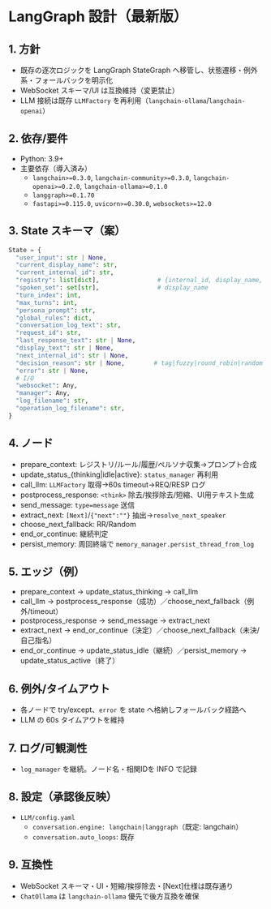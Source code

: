 # LangGraph 設計（最新版）

## 1. 方針
- 既存の逐次ロジックを LangGraph StateGraph へ移管し、状態遷移・例外系・フォールバックを明示化
- WebSocket スキーマ/UI は互換維持（変更禁止）
- LLM 接続は既存 `LLMFactory` を再利用（`langchain-ollama`/`langchain-openai`）

## 2. 依存/要件
- Python: 3.9+
- 主要依存（導入済み）
  - `langchain>=0.3.0`, `langchain-community>=0.3.0`, `langchain-openai>=0.2.0`, `langchain-ollama>=0.1.0`
  - `langgraph>=0.1.70`
  - `fastapi>=0.115.0`, `uvicorn>=0.30.0`, `websockets>=12.0`

## 3. State スキーマ（案）
```python
State = {
  "user_input": str | None,
  "current_display_name": str,
  "current_internal_id": str,
  "registry": list[dict],                # {internal_id, display_name, short_name}
  "spoken_set": set[str],                # display_name
  "turn_index": int,
  "max_turns": int,
  "persona_prompt": str,
  "global_rules": dict,
  "conversation_log_text": str,
  "request_id": str,
  "last_response_text": str | None,
  "display_text": str | None,
  "next_internal_id": str | None,
  "decision_reason": str | None,        # tag|fuzzy|round_robin|random|none
  "error": str | None,
  # I/O
  "websocket": Any,
  "manager": Any,
  "log_filename": str,
  "operation_log_filename": str,
}
```

## 4. ノード
- prepare_context: レジストリ/ルール/履歴/ペルソナ収集→プロンプト合成
- update_status_{thinking|idle|active}: `status_manager` 再利用
- call_llm: `LLMFactory` 取得→60s timeout→REQ/RESP ログ
- postprocess_response: `<think>` 除去/挨拶除去/短縮、UI用テキスト生成
- send_message: `type=message` 送信
- extract_next: `[Next]`/`{"next":""}` 抽出→`resolve_next_speaker`
- choose_next_fallback: RR/Random
- end_or_continue: 継続判定
- persist_memory: 周回終端で `memory_manager.persist_thread_from_log`

## 5. エッジ（例）
- prepare_context → update_status_thinking → call_llm
- call_llm → postprocess_response（成功）／choose_next_fallback（例外/timeout）
- postprocess_response → send_message → extract_next
- extract_next → end_or_continue（決定）／choose_next_fallback（未決/自己指名）
- end_or_continue → update_status_idle（継続）／persist_memory → update_status_active（終了）

## 6. 例外/タイムアウト
- 各ノードで try/except、`error` を state へ格納しフォールバック経路へ
- LLM の 60s タイムアウトを維持

## 7. ログ/可観測性
- `log_manager` を継続。ノード名・相関IDを INFO で記録

## 8. 設定（承認後反映）
- `LLM/config.yaml`
  - `conversation.engine: langchain|langgraph`（既定: langchain）
  - `conversation.auto_loops`: 既存

## 9. 互換性
- WebSocket スキーマ・UI・短縮/挨拶除去・[Next]仕様は既存通り
- `ChatOllama` は `langchain-ollama` 優先で後方互換を確保
